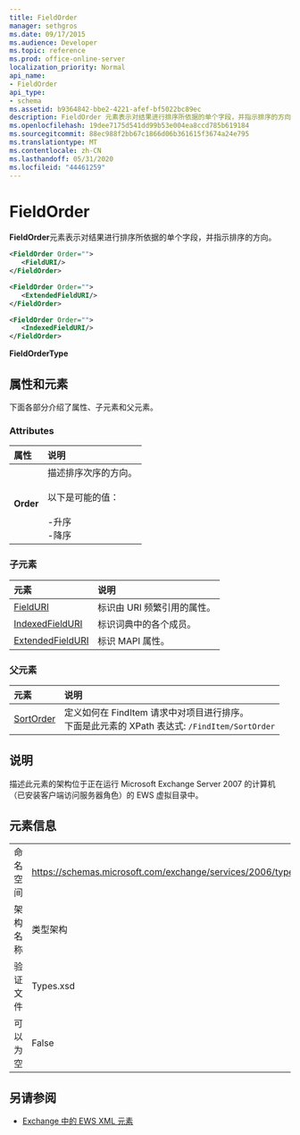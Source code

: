 ```yaml
---
title: FieldOrder
manager: sethgros
ms.date: 09/17/2015
ms.audience: Developer
ms.topic: reference
ms.prod: office-online-server
localization_priority: Normal
api_name:
- FieldOrder
api_type:
- schema
ms.assetid: b9364842-bbe2-4221-afef-bf5022bc89ec
description: FieldOrder 元素表示对结果进行排序所依据的单个字段，并指示排序的方向。
ms.openlocfilehash: 19dee7175d541dd99b53e004ea8ccd785b619184
ms.sourcegitcommit: 88ec988f2bb67c1866d06b361615f3674a24e795
ms.translationtype: MT
ms.contentlocale: zh-CN
ms.lasthandoff: 05/31/2020
ms.locfileid: "44461259"
---
```

# <a name="fieldorder"></a>FieldOrder

**FieldOrder**元素表示对结果进行排序所依据的单个字段，并指示排序的方向。 
  
```xml
<FieldOrder Order="">
   <FieldURI/>
</FieldOrder>
```

```xml
<FieldOrder Order="">
   <ExtendedFieldURI/> 
</FieldOrder>
```

```xml
<FieldOrder Order="">
   <IndexedFieldURI/>
</FieldOrder>
```

**FieldOrderType**

## <a name="attributes-and-elements"></a>属性和元素

下面各部分介绍了属性、子元素和父元素。
  
### <a name="attributes"></a>Attributes

|**属性**|**说明**|
|:-----|:-----|
|**Order** <br/> | 描述排序次序的方向。<br/><br/> 以下是可能的值： <br/> <br/>-升序  <br/>-降序  <br/> |
   
### <a name="child-elements"></a>子元素

|**元素**|**说明**|
|:-----|:-----|
|[FieldURI](fielduri.md) <br/> |标识由 URI 频繁引用的属性。  <br/> |
|[IndexedFieldURI](indexedfielduri.md) <br/> |标识词典中的各个成员。  <br/> |
|[ExtendedFieldURI](extendedfielduri.md) <br/> |标识 MAPI 属性。  <br/> |
   
### <a name="parent-elements"></a>父元素

|**元素**|**说明**|
|:-----|:-----|
|[SortOrder](sortorder.md) <br/> |定义如何在 FindItem 请求中对项目进行排序。  <br/> 下面是此元素的 XPath 表达式:  `/FindItem/SortOrder` <br/> |
   
## <a name="remarks"></a>说明

描述此元素的架构位于正在运行 Microsoft Exchange Server 2007 的计算机（已安装客户端访问服务器角色）的 EWS 虚拟目录中。
  
## <a name="element-information"></a>元素信息

|||
|:-----|:-----|
|命名空间  <br/> |https://schemas.microsoft.com/exchange/services/2006/types  <br/> |
|架构名称  <br/> |类型架构  <br/> |
|验证文件  <br/> |Types.xsd  <br/> |
|可以为空  <br/> |False  <br/> |
   
## <a name="see-also"></a>另请参阅

- [Exchange 中的 EWS XML 元素](ews-xml-elements-in-exchange.md)


